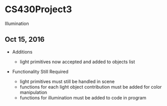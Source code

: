 # CS430Project3
Illumination

Oct 15, 2016
------------

+ Additions
  - light primitives now accepted and added to objects list

+ Functionality Still Required
  - light primitives must still be handled in scene
  - functions for each light object contribution must be added for color manipulation
  - functions for illumination must be added to code in program
